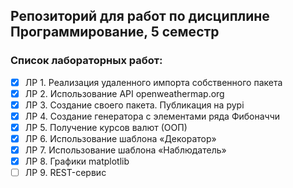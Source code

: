## Репозиторий для работ по дисциплине Программирование, 5 семестр

### Список лабораторных работ:
- [x] ЛР 1. Реализация удаленного импорта собственного пакета
- [x] ЛР 2. Использование API openweathermap.org
- [x] ЛР 3. Создание своего пакета. Публикация на pypi
- [x] ЛР 4. Создание генератора с элементами ряда Фибоначчи
- [x] ЛР 5. Получение курсов валют (ООП)
- [x] ЛР 6. Использование шаблона «Декоратор»
- [x] ЛР 7. Использование шаблона «Наблюдатель»
- [x] ЛР 8. Графики matplotlib
- [ ] ЛР 9. REST-сервис
